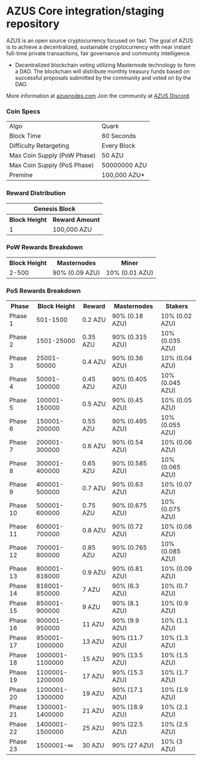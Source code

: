 AZUS Core integration/staging repository
=====================================

AZUS is an open source cryptocurrency focused on fast.
The goal of AZUS is to achieve a decentralized, sustainable cryptocurrency with near instant full-time private transactions, fair governance and community intelligence.
- Decentralized blockchain voting utilizing Masternode technology to form a DAO. The blockchain will distribute monthly treasury funds based on successful proposals submitted by the community and voted on by the DAO.

More information at [azusnodes.com](http://azusnodes.com/) Join the community at [AZUS Discord](https://discordapp.com/invite/).

### Coin Specs
<table>
<tr><td>Algo</td><td>Quark</td></tr>
<tr><td>Block Time</td><td>60 Seconds</td></tr>
<tr><td>Difficulty Retargeting</td><td>Every Block</td></tr>
<tr><td>Max Coin Supply (PoW Phase)</td><td>50 AZU</td></tr>
<tr><td>Max Coin Supply (PoS Phase)</td><td>50000000 AZU</td></tr>
<tr><td>Premine</td><td>100,000 AZU*</td></tr>
</table>

### Reward Distribution

<table>
<th colspan=4>Genesis Block</th>
<tr><th>Block Height</th><th>Reward Amount</th></tr>
<tr><td>1</td><td>100,000 AZU</td></tr>
</table>

### PoW Rewards Breakdown

<table>
<th>Block Height</th><th>Masternodes</th><th>Miner</th>
<tr><td>2-500</td><td>90% (0.09 AZU)</td><td>10% (0.01 AZU)</td></tr>
</table>

### PoS Rewards Breakdown

<table>
<th>Phase</th><th>Block Height</th><th>Reward</th><th>Masternodes</th><th>Stakers</th>
<tr><td>Phase 1</td><td>501-1500</td><td>0.2 AZU</td><td>90% (0.18 AZU)</td><td>10% (0.02 AZU)</td></tr>
<tr><td>Phase 2</td><td>1501-25000</td><td>0.35 AZU</td><td>90% (0.315 AZU)</td><td>10% (0.035 AZU)</td></tr>
<tr><td>Phase 3</td><td>25001-50000</td><td>0.4 AZU</td><td>90% (0.36 AZU)</td><td>10% (0.04 AZU)</td></tr>
<tr><td>Phase 4</td><td>50001-100000</td><td>0.45 AZU</td><td>90% (0.405 AZU)</td><td>10% (0.045 AZU)</td></tr>
<tr><td>Phase 5</td><td>100001-150000</td><td>0.5 AZU</td><td>90% (0.45 AZU)</td><td>10% (0.05 AZU)</td></tr>
<tr><td>Phase 6</td><td>150001-200000</td><td>0.55 AZU</td><td>90% (0.495 AZU)</td><td>10% (0.055 AZU)</td></tr>
<tr><td>Phase 7</td><td>200001-300000</td><td>0.6 AZU</td><td>90% (0.54 AZU)</td><td>10% (0.06 AZU)</td></tr>
<tr><td>Phase 8</td><td>300001-400000</td><td>0.65 AZU</td><td>90% (0.585 AZU)</td><td>10% (0.065 AZU)</td></tr>
<tr><td>Phase 9</td><td>400001-500000</td><td>0.7 AZU</td><td>90% (0.63 AZU)</td><td>10% (0.07 AZU)</td></tr>
<tr><td>Phase 10</td><td>500001-600000</td><td>0.75 AZU</td><td>90% (0.675 AZU)</td><td>10% (0.075 AZU)</td></tr>
<tr><td>Phase 11</td><td>600001-700000</td><td>0.8 AZU</td><td>90% (0.72 AZU)</td><td>10% (0.08 AZU)</td></tr>
<tr><td>Phase 12</td><td>700001-800000</td><td>0.85 AZU</td><td>90% (0.765 AZU)</td><td>10% (0.085 AZU)</td></tr>
<tr><td>Phase 13</td><td>800001-816000</td><td>0.9 AZU</td><td>90% (0.81 AZU)</td><td>10% (0.09 AZU)</td></tr>
<tr><td>Phase 14</td><td>816001-850000</td><td>7 AZU</td><td>90% (6.3 AZU)</td><td>10% (0.7 AZU)</td></tr>
<tr><td>Phase 15</td><td>850001-900000</td><td>9 AZU</td><td>90% (8.1 AZU)</td><td>10% (0.9 AZU)</td></tr>
<tr><td>Phase 16</td><td>900001-950000</td><td>11 AZU</td><td>90% (9.9 AZU)</td><td>10% (1.1 AZU)</td></tr>
<tr><td>Phase 17</td><td>950001-1000000</td><td>13 AZU</td><td>90% (11.7 AZU)</td><td>10% (1.3 AZU)</td></tr>
<tr><td>Phase 18</td><td>1000001-1100000</td><td>15 AZU</td><td>90% (13.5 AZU)</td><td>10% (1.5 AZU)</td></tr>
<tr><td>Phase 19</td><td>1100001-1200000</td><td>17 AZU</td><td>90% (15.3 AZU)</td><td>10% (1.7 AZU)</td></tr>
<tr><td>Phase 20</td><td>1200001-1300000</td><td>19 AZU</td><td>90% (17.1 AZU)</td><td>10% (1.9 AZU)</td></tr>
<tr><td>Phase 21</td><td>1300001-1400000</td><td>21 AZU</td><td>90% (18.9 AZU)</td><td>10% (2.1 AZU)</td></tr>
<tr><td>Phase 22</td><td>1400001-1500000</td><td>25 AZU</td><td>90% (22.5 AZU)</td><td>10% (2.5 AZU)</td></tr>
<tr><td>Phase 23</td><td>1500001-∞</td><td>30 AZU</td><td>90% (27 AZU)</td><td>10% (3 AZU)</td></tr>
</table>
